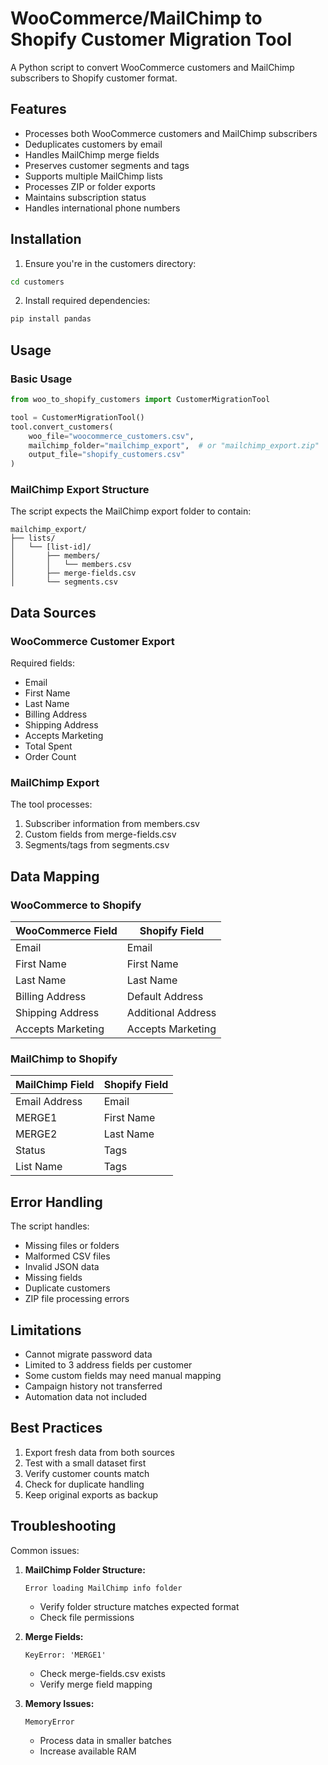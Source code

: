 # WooCommerce/MailChimp to Shopify Customer Migration Tool

A Python script to convert WooCommerce customers and MailChimp subscribers to Shopify customer format.

## Features

- Processes both WooCommerce customers and MailChimp subscribers
- Deduplicates customers by email
- Handles MailChimp merge fields
- Preserves customer segments and tags
- Supports multiple MailChimp lists
- Processes ZIP or folder exports
- Maintains subscription status
- Handles international phone numbers

## Installation

1. Ensure you're in the customers directory:

```bash
cd customers
```

2. Install required dependencies:

```bash
pip install pandas
```

## Usage

### Basic Usage

```python
from woo_to_shopify_customers import CustomerMigrationTool

tool = CustomerMigrationTool()
tool.convert_customers(
    woo_file="woocommerce_customers.csv",
    mailchimp_folder="mailchimp_export",  # or "mailchimp_export.zip"
    output_file="shopify_customers.csv"
)
```

### MailChimp Export Structure

The script expects the MailChimp export folder to contain:

```
mailchimp_export/
├── lists/
│   └── [list-id]/
│       ├── members/
│       │   └── members.csv
│       ├── merge-fields.csv
│       └── segments.csv
```

## Data Sources

### WooCommerce Customer Export

Required fields:

- Email
- First Name
- Last Name
- Billing Address
- Shipping Address
- Accepts Marketing
- Total Spent
- Order Count

### MailChimp Export

The tool processes:

1. Subscriber information from members.csv
2. Custom fields from merge-fields.csv
3. Segments/tags from segments.csv

## Data Mapping

### WooCommerce to Shopify

| WooCommerce Field | Shopify Field |
|-------------------|---------------|
| Email | Email |
| First Name | First Name |
| Last Name | Last Name |
| Billing Address | Default Address |
| Shipping Address | Additional Address |
| Accepts Marketing | Accepts Marketing |

### MailChimp to Shopify

| MailChimp Field | Shopify Field |
|-----------------|---------------|
| Email Address | Email |
| MERGE1 | First Name |
| MERGE2 | Last Name |
| Status | Tags |
| List Name | Tags |

## Error Handling

The script handles:

- Missing files or folders
- Malformed CSV files
- Invalid JSON data
- Missing fields
- Duplicate customers
- ZIP file processing errors

## Limitations

- Cannot migrate password data
- Limited to 3 address fields per customer
- Some custom fields may need manual mapping
- Campaign history not transferred
- Automation data not included

## Best Practices

1. Export fresh data from both sources
2. Test with a small dataset first
3. Verify customer counts match
4. Check for duplicate handling
5. Keep original exports as backup

## Troubleshooting

Common issues:

1. **MailChimp Folder Structure:**

   ```
   Error loading MailChimp info folder
   ```

   - Verify folder structure matches expected format
   - Check file permissions

2. **Merge Fields:**

   ```
   KeyError: 'MERGE1'
   ```

   - Check merge-fields.csv exists
   - Verify merge field mapping

3. **Memory Issues:**

   ```
   MemoryError
   ```

   - Process data in smaller batches
   - Increase available RAM
